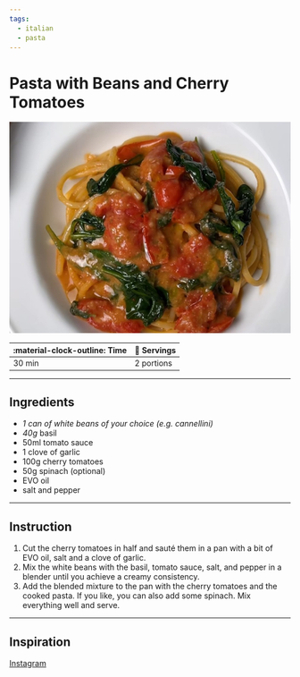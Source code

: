 ```yaml
---
tags:
  - italian
  - pasta
---
```


# Pasta with Beans and Cherry Tomatoes

![image](image.jpg)

| :material-clock-outline: Time | :fork_and_knife: Servings |
|-------------------------------|---------------------------|
| 30 min                        | 2 portions                |

---

## Ingredients

- _1 can of white beans of your choice (e.g. cannellini)_
- _40g_ basil
- 50ml tomato sauce
- 1 clove of garlic
- 100g cherry tomatoes
- 50g spinach (optional)
- EVO oil
- salt and pepper

---

## Instruction

1. Cut the cherry tomatoes in half and sauté them in a pan with a bit of EVO oil, salt and a clove of garlic.
2. Mix the white beans with the basil, tomato sauce, salt, and pepper in a blender until you achieve a creamy consistency.
3. Add the blended mixture to the pan with the cherry tomatoes and the cooked pasta. If you like, you can also add some spinach. Mix everything well and serve.

---

## Inspiration
[Instagram](https://www.instagram.com/reel/C91xQdnN3Dg/?igsh=MWdoemFpdzY5bmk5bQ%3D%3D)

